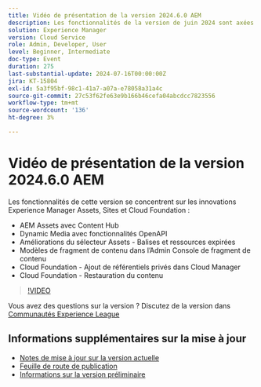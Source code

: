 ```yaml
---
title: Vidéo de présentation de la version 2024.6.0 AEM
description: Les fonctionnalités de la version de juin 2024 sont axées sur AEM Assets avec Content Hub, Dynamic Media avec fonctionnalités OpenAPI, améliorations du sélecteur Assets - balises et ressources expirées, modèles de fragment de contenu dans l’Admin Console de fragments de contenu, Cloud Foundation - Ajout de référentiels privés dans Cloud Manager et Cloud Foundation - Restauration de contenu.
solution: Experience Manager
version: Cloud Service
role: Admin, Developer, User
level: Beginner, Intermediate
doc-type: Event
duration: 275
last-substantial-update: 2024-07-16T00:00:00Z
jira: KT-15804
exl-id: 5a3f95bf-98c1-41a7-a07a-e78058a31a4c
source-git-commit: 27c53f62fe63e9b166b46cefa04abcdcc7823556
workflow-type: tm+mt
source-wordcount: '136'
ht-degree: 3%

---
```


# Vidéo de présentation de la version 2024.6.0 AEM

Les fonctionnalités de cette version se concentrent sur les innovations Experience Manager Assets, Sites et Cloud Foundation :

* AEM Assets avec Content Hub
* Dynamic Media avec fonctionnalités OpenAPI
* Améliorations du sélecteur Assets - Balises et ressources expirées
* Modèles de fragment de contenu dans l’Admin Console de fragment de contenu
* Cloud Foundation - Ajout de référentiels privés dans Cloud Manager
* Cloud Foundation - Restauration du contenu

>[!VIDEO](https://video.tv.adobe.com/v/3430779/?learn=on)


Vous avez des questions sur la version ?  Discutez de la version dans [Communautés Experience League](https://adobe.ly/47dj9Wj)

## Informations supplémentaires sur la mise à jour

* [Notes de mise à jour sur la version actuelle](https://experienceleague.adobe.com/docs/experience-manager-cloud-service/content/release-notes/home.html?lang=fr)
* [Feuille de route de publication](https://experienceleague.adobe.com/docs/experience-manager-release-information/aem-release-updates/update-releases-roadmap.html?lang=fr)
* [Informations sur la version préliminaire](https://experienceleague.adobe.com/docs/experience-manager-cloud-service/content/release-notes/prerelease.html)

